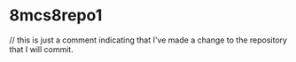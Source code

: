 # 8mcs8repo1
// this is just a comment indicating that I've made a change to the repository that I will commit.
